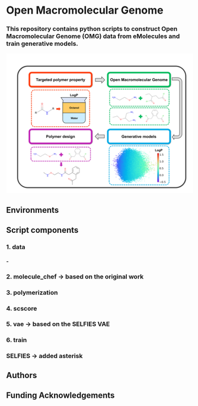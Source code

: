 # Open Macromolecular Genome

### This repository contains python scripts to construct Open Macromolecular Genome (OMG) data from eMolecules and train generative models.

![alt text](https://github.com/TheJacksonLab/OpenMacromolecularGenome/blob/main/data/figure/schematic_diagram.jpg?raw=True)

## Environments

## Script components
### 1. data
#### - 
### 2. molecule_chef -> based on the original work
### 3. polymerization
### 4. scscore
### 5. vae -> based on the SELFIES VAE
### 6. train
### SELFIES -> added asterisk

## Authors

## Funding Acknowledgements

